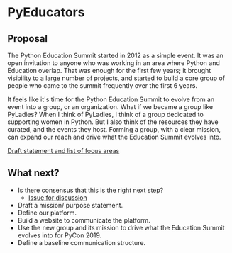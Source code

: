 PyEducators
===

Proposal
---

The Python Education Summit started in 2012 as a simple event. It was an open invitation to anyone who was working in an area where Python and Education overlap. That was enough for the first few years; it brought visibility to a large number of projects, and started to build a core group of people who came to the summit frequently over the first 6 years.

It feels like it's time for the Python Education Summit to evolve from an event into a group, or an organization. What if we became a group like PyLadies? When I think of PyLadies, I think of a group dedicated to supporting women in Python. But I also think of the resources they have curated, and the events they host. Forming a group, with a clear mission, can expand our reach and drive what the Education Summit evolves into.

[Draft statement and list of focus areas](pyeducators.md)

What next?
---

- Is there consensus that this is the right next step?
  - [Issue for discussion](https://github.com/ehmatthes/pyeducators/issues/1)
- Draft a mission/ purpose statement.
- Define our platform.
- Build a website to communicate the platform.
- Use the new group and its mission to drive what the Education Summit evolves into for PyCon 2019.
- Define a baseline communication structure.